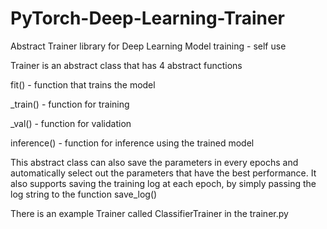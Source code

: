# PyTorch-Deep-Learning-Trainer
Abstract Trainer library for Deep Learning Model training - self use

Trainer is an abstract class that has 4 abstract functions

  fit() - function that trains the model

  _train() - function for training

  _val() - function for validation

  inference() - function for inference using the trained model

This abstract class can also save the parameters in every epochs and automatically select out the parameters that have the best performance. 
It also supports saving the training log at each epoch, by simply passing the log string to the function save_log()

There is an example Trainer called ClassifierTrainer in the trainer.py
